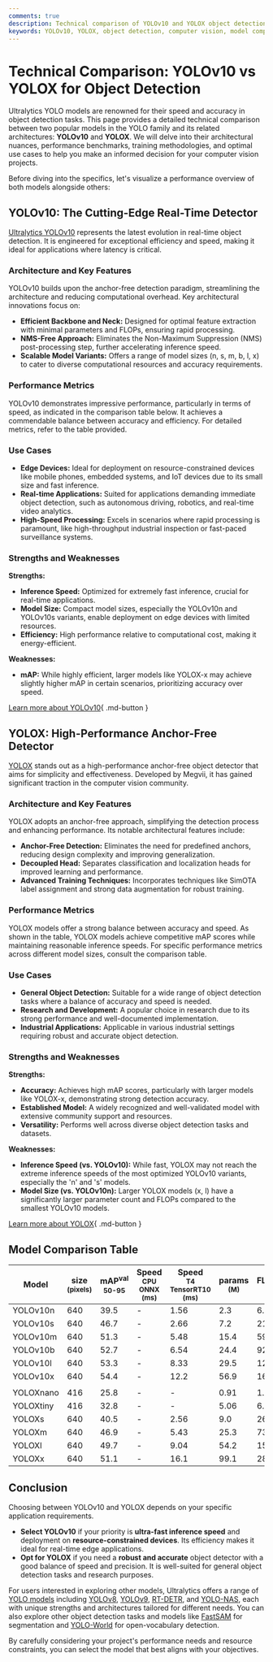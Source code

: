 ```yaml
---
comments: true
description: Technical comparison of YOLOv10 and YOLOX object detection models, highlighting architecture, performance, and use cases.
keywords: YOLOv10, YOLOX, object detection, computer vision, model comparison, Ultralytics
---
```


# Technical Comparison: YOLOv10 vs YOLOX for Object Detection

Ultralytics YOLO models are renowned for their speed and accuracy in object detection tasks. This page provides a detailed technical comparison between two popular models in the YOLO family and its related architectures: **YOLOv10** and **YOLOX**. We will delve into their architectural nuances, performance benchmarks, training methodologies, and optimal use cases to help you make an informed decision for your computer vision projects.

Before diving into the specifics, let's visualize a performance overview of both models alongside others:

<script async src="https://cdn.jsdelivr.net/npm/chart.js@3.9.1/dist/chart.min.js"></script>
<script defer src="../../javascript/benchmark.js"></script>

<canvas id="modelComparisonChart" width="1024" height="400" active-models='["YOLOv10", "YOLOX"]'></canvas>

## YOLOv10: The Cutting-Edge Real-Time Detector

[Ultralytics YOLOv10](https://docs.ultralytics.com/models/yolov10/) represents the latest evolution in real-time object detection. It is engineered for exceptional efficiency and speed, making it ideal for applications where latency is critical.

### Architecture and Key Features

YOLOv10 builds upon the anchor-free detection paradigm, streamlining the architecture and reducing computational overhead. Key architectural innovations focus on:

- **Efficient Backbone and Neck:** Designed for optimal feature extraction with minimal parameters and FLOPs, ensuring rapid processing.
- **NMS-Free Approach:** Eliminates the Non-Maximum Suppression (NMS) post-processing step, further accelerating inference speed.
- **Scalable Model Variants:** Offers a range of model sizes (n, s, m, b, l, x) to cater to diverse computational resources and accuracy requirements.

### Performance Metrics

YOLOv10 demonstrates impressive performance, particularly in terms of speed, as indicated in the comparison table below. It achieves a commendable balance between accuracy and efficiency. For detailed metrics, refer to the table provided.

### Use Cases

- **Edge Devices:** Ideal for deployment on resource-constrained devices like mobile phones, embedded systems, and IoT devices due to its small size and fast inference.
- **Real-time Applications:** Suited for applications demanding immediate object detection, such as autonomous driving, robotics, and real-time video analytics.
- **High-Speed Processing:** Excels in scenarios where rapid processing is paramount, like high-throughput industrial inspection or fast-paced surveillance systems.

### Strengths and Weaknesses

**Strengths:**

- **Inference Speed:** Optimized for extremely fast inference, crucial for real-time applications.
- **Model Size:** Compact model sizes, especially the YOLOv10n and YOLOv10s variants, enable deployment on edge devices with limited resources.
- **Efficiency:** High performance relative to computational cost, making it energy-efficient.

**Weaknesses:**

- **mAP:** While highly efficient, larger models like YOLOX-x may achieve slightly higher mAP in certain scenarios, prioritizing accuracy over speed.

[Learn more about YOLOv10](https://docs.ultralytics.com/models/yolov10/){ .md-button }

## YOLOX: High-Performance Anchor-Free Detector

[YOLOX](https://github.com/Megvii-BaseDetection/YOLOX) stands out as a high-performance anchor-free object detector that aims for simplicity and effectiveness. Developed by Megvii, it has gained significant traction in the computer vision community.

### Architecture and Key Features

YOLOX adopts an anchor-free approach, simplifying the detection process and enhancing performance. Its notable architectural features include:

- **Anchor-Free Detection:** Eliminates the need for predefined anchors, reducing design complexity and improving generalization.
- **Decoupled Head:** Separates classification and localization heads for improved learning and performance.
- **Advanced Training Techniques:** Incorporates techniques like SimOTA label assignment and strong data augmentation for robust training.

### Performance Metrics

YOLOX models offer a strong balance between accuracy and speed. As shown in the table, YOLOX models achieve competitive mAP scores while maintaining reasonable inference speeds. For specific performance metrics across different model sizes, consult the comparison table.

### Use Cases

- **General Object Detection:** Suitable for a wide range of object detection tasks where a balance of accuracy and speed is needed.
- **Research and Development:** A popular choice in research due to its strong performance and well-documented implementation.
- **Industrial Applications:** Applicable in various industrial settings requiring robust and accurate object detection.

### Strengths and Weaknesses

**Strengths:**

- **Accuracy:** Achieves high mAP scores, particularly with larger models like YOLOX-x, demonstrating strong detection accuracy.
- **Established Model:** A widely recognized and well-validated model with extensive community support and resources.
- **Versatility:** Performs well across diverse object detection tasks and datasets.

**Weaknesses:**

- **Inference Speed (vs. YOLOv10):** While fast, YOLOX may not reach the extreme inference speeds of the most optimized YOLOv10 variants, especially the 'n' and 's' models.
- **Model Size (vs. YOLOv10n):** Larger YOLOX models (x, l) have a significantly larger parameter count and FLOPs compared to the smallest YOLOv10 models.

[Learn more about YOLOX](https://github.com/Megvii-BaseDetection/YOLOX){ .md-button }

## Model Comparison Table

| Model     | size<br><sup>(pixels) | mAP<sup>val<br>50-95 | Speed<br><sup>CPU ONNX<br>(ms) | Speed<br><sup>T4 TensorRT10<br>(ms) | params<br><sup>(M) | FLOPs<br><sup>(B) |
| --------- | --------------------- | -------------------- | ------------------------------ | ----------------------------------- | ------------------ | ----------------- |
| YOLOv10n  | 640                   | 39.5                 | -                              | 1.56                                | 2.3                | 6.7               |
| YOLOv10s  | 640                   | 46.7                 | -                              | 2.66                                | 7.2                | 21.6              |
| YOLOv10m  | 640                   | 51.3                 | -                              | 5.48                                | 15.4               | 59.1              |
| YOLOv10b  | 640                   | 52.7                 | -                              | 6.54                                | 24.4               | 92.0              |
| YOLOv10l  | 640                   | 53.3                 | -                              | 8.33                                | 29.5               | 120.3             |
| YOLOv10x  | 640                   | 54.4                 | -                              | 12.2                                | 56.9               | 160.4             |
|           |                       |                      |                                |                                     |                    |                   |
| YOLOXnano | 416                   | 25.8                 | -                              | -                                   | 0.91               | 1.08              |
| YOLOXtiny | 416                   | 32.8                 | -                              | -                                   | 5.06               | 6.45              |
| YOLOXs    | 640                   | 40.5                 | -                              | 2.56                                | 9.0                | 26.8              |
| YOLOXm    | 640                   | 46.9                 | -                              | 5.43                                | 25.3               | 73.8              |
| YOLOXl    | 640                   | 49.7                 | -                              | 9.04                                | 54.2               | 155.6             |
| YOLOXx    | 640                   | 51.1                 | -                              | 16.1                                | 99.1               | 281.9             |

## Conclusion

Choosing between YOLOv10 and YOLOX depends on your specific application requirements.

- **Select YOLOv10** if your priority is **ultra-fast inference speed** and deployment on **resource-constrained devices**. Its efficiency makes it ideal for real-time edge applications.
- **Opt for YOLOX** if you need a **robust and accurate** object detector with a good balance of speed and precision. It is well-suited for general object detection tasks and research purposes.

For users interested in exploring other models, Ultralytics offers a range of [YOLO models](https://docs.ultralytics.com/models/) including [YOLOv8](https://docs.ultralytics.com/models/yolov8/), [YOLOv9](https://docs.ultralytics.com/models/yolov9/), [RT-DETR](https://docs.ultralytics.com/models/rtdetr/), and [YOLO-NAS](https://docs.ultralytics.com/models/yolo-nas/), each with unique strengths and architectures tailored for different needs. You can also explore other object detection tasks and models like [FastSAM](https://docs.ultralytics.com/models/fast-sam/) for segmentation and [YOLO-World](https://docs.ultralytics.com/models/yolo-world/) for open-vocabulary detection.

By carefully considering your project's performance needs and resource constraints, you can select the model that best aligns with your objectives.
